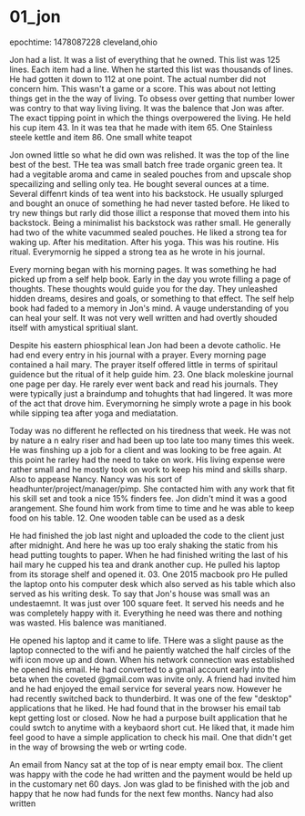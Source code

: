 # 01_jon

epochtime: 1478087228 cleveland,ohio

Jon had a list. It was a list of everything that he owned. This list was 125 lines. Each item had a line. When he started this list was thousands of lines. He had gotten it down to 112 at one point. The actual number did not concern him. This wasn't a game or a score. This was about not letting things get in the the way of living. To obsess over getting that number lower was contry to that way living living. It was the balence that Jon was after. The exact tipping point in which the things overpowered the living. He held his cup item 43. In it was tea that he made with item
65. One Stainless steele kettle
and item
86. One small white teapot

Jon owned little so what he did own was relished. It was the top of the line best of the best. THe tea was small batch free trade organic green tea. It had a vegitable aroma and came in sealed pouches from and upscale shop specailizing and selling only tea. He bought several ounces at a time. Several diffenrt kinds of tea went into his backstock. He usually splurged and bought an onuce of something he had never tasted before. He liked to try new things but rarly did those illict a response that moved them into his backstock. Being a minimalist his backstock was rather small. He generally had two of the white vacummed sealed pouches. He liked a strong tea for waking up. After his meditation. After his yoga. This was his routine. His ritual. Everymornig he sipped a strong tea as he wrote in his journal.

Every morning began with his morning pages. It was something he had picked up from a self help book. Early in the day you wrote filling a page of thoughts. These thoughts would guide you for the day. They unleashed hidden dreams, desires and goals, or something to that effect. The self help book had faded to a memory in Jon's mind. A vauge understanding of you can heal your self. It was not very well written and had overtly shouded itself with amystical spritiual slant.

Despite his eastern phiosphical lean Jon had been a devote catholic. He had end every entry in his journal with a prayer. Every morning page contained a hail mary. The prayer itself offered little in terms of spiritaul guidence but the ritual of it help guide him.
23. One black moleskine journal one page per day.
He rarely ever went back and read his journals. They were typically just a braindump and tohughts that had lingered. It was more of the act that drove him. Everymorning he simply wrote a page in his book while sipping tea after yoga and mediatation.

Today was no different he reflected on his tiredness that week. He was not by nature a n ealry riser and had been up too late too many times this week. He was finshing up a job for a client and was looking to be free again. At this point he rarley had the need to take on work. His living expense were rather small and he mostly took on work to keep his mind and skills sharp. Also to appease Nancy. Nancy was his sort of headhunter/project/manager/pimp. She contacted him with any work that fit his skill set and took a nice 15% finders fee. Jon didn't mind it was a good arangement. She found him work from time to time and he was able to keep food on his table.
12. One wooden table can be used as a desk

He had finished the job last night and uploaded the code to the client just after midnight. And here he was up too eraly shaking the static from his head putting toughts to paper. When he had finished writing the last of his hail mary he cupped his tea and drank another cup. He pulled his laptop from its storage shelf and opened it.
03. One 2015 macbook pro
He pulled the laptop onto his computer desk which also served as his table which also served as his writing desk. To say that Jon's house was small was an undestaemnt. It was just over 100 square feet. It served his needs and he was completely happy with it. Everything he need was there and nothing was wasted. His balence was manitianed.

He opened his laptop and it came to life. THere was a slight pause as the laptop connected to the wifi and he paiently watched the half circles of the wifi icon move up and down. When his network connection was established he opened his email. He had converted to a gmail account early into the beta when the coveted @gmail.com was invite only. A friend had invited him and he had enjoyed the email service for several years now. However he had recently switched back to thunderbird. It was one of the few "desktop" applications that he liked. He had found that in the browser his email tab kept getting lost or closed. Now he had a purpose built application that he could swtch to anytime with a keybaord short cut. He liked that, it made him feel good to have a simple application to check his mail. One that didn't get in the way of browsing the web or wrting code.

An email from Nancy sat at the top of is near empty email box. The client was happy with the code he had written and the payment would be held up in the customary net 60 days. Jon was glad to be finished with the job and happy that he now had funds for the next few months. Nancy had also written 
